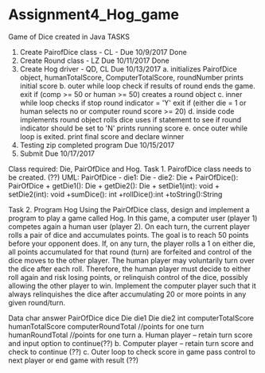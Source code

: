 # Assignment4_Hog_game
Game of Dice created in Java
TASKS
  1. Create PairofDice class - CL - Due 10/9/2017 Done
  2. Create Round class    - LZ Due 10/11/2017    Done
  3. Create Hog driver - QD, CL Due 10/13/2017
    a. initializes PairofDice object,
       humanTotalScore, ComputerTotalScore, roundNumber
       prints initial score
    b. outer while loop check if results of round ends the game.
        exit if (comp >= 50 or human >= 50)
        creates a round object
    c. inner while loop checks if stop round indicator = 'Y'
       exit if (either die = 1 or human selects no or computer round score >= 20)
    d. inside code implements round object
       rolls dice uses if statement to see if round indicator should be set to 'N'
       prints running score
    e. once outer while loop is exited. print final score and declare winner
   4. Testing zip completed program Due 10/15/2017
   5. Submit Due 10/17/2017

Class required: Die, PairOfDice and Hog.
Task 1. PairofDice class needs to be created. (??)
UML:
     PairOfDice
     - die1: Die
     - die2: Die
     + PairOfDice(): PairOfDice
     + getDie1(): Die
     + getDie2(): Die
     + setDie1(int): void
     + setDie2(int): void
     +sumDice(): int
     +rollDice():int
     +toString():String

Task 2. Program Hog
Using the PairOfDice class, design and implement a program to play a game called Hog. In this game, a computer user (player 1) competes again a human user (player 2).  On each turn, the current player rolls a pair of dice and accumulates points.  The goal is to reach 50 points before your opponent does.
If, on any turn, the player rolls a 1 on either die, all points accumulated for that round (turn) are forfeited and control of the dice moves to the other player.  The human player may voluntarily turn over the dice after each roll.  Therefore, the human player must decide to either roll again and risk losing points, or relinquish control of the dice, possibly allowing the other player to win.
Implement the computer player such that it always relinquishes the dice after accumulating 20 or more points in any given round/turn.

Data
char answer
PairOfDice dice
Die die1
Die die2
int computerTotalScore
humanTotalScore
computerRoundTotal //points for one turn
humanRoundTotal  //points for one turn
a.	Human player – retain turn score and input option to continue(??)
b.	Computer player – retain turn score and check to continue (??)
c.	Outer loop to check score in game pass control to next player or end game with result (??)
